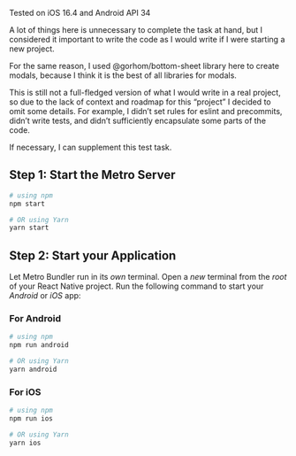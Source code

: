 Tested on iOS 16.4 and Android API 34

A lot of things here is unnecessary to complete the task at hand, but I considered it important to write the code as I would write if I were starting a new project.

For the same reason, I used @gorhom/bottom-sheet library here to create modals, because I think it is the best of all libraries for modals.

This is still not a full-fledged version of what I would write in a real project, so due to the lack of context and roadmap for this “project” I decided to omit some details. For example, I didn’t set rules for eslint and precommits, didn’t write tests, and didn’t sufficiently encapsulate some parts of the code.

If necessary, I can supplement this test task.

## Step 1: Start the Metro Server

```bash
# using npm
npm start

# OR using Yarn
yarn start
```

## Step 2: Start your Application

Let Metro Bundler run in its _own_ terminal. Open a _new_ terminal from the _root_ of your React Native project. Run the following command to start your _Android_ or _iOS_ app:

### For Android

```bash
# using npm
npm run android

# OR using Yarn
yarn android
```

### For iOS

```bash
# using npm
npm run ios

# OR using Yarn
yarn ios
```
